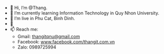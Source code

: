 - 👋 Hi, I’m @Thang.
- 🌱 I’m currently learning Information Technology in Quy Nhon University.
- 👀 I’m live in Phu Cat, Binh Dinh.
- 💞️
- 📫 Reach me:
  + Gmail: thangitqnu@gmail.com 
  + Facebook: www.facebook.com/thangit.com.vn
  + Zalo: 0989725994 
